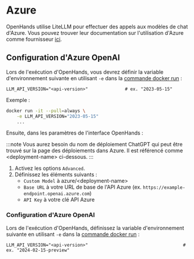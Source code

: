 # Azure

OpenHands utilise LiteLLM pour effectuer des appels aux modèles de chat d'Azure. Vous pouvez trouver leur documentation sur l'utilisation d'Azure comme fournisseur [ici](https://docs.litellm.ai/docs/providers/azure).

## Configuration d'Azure OpenAI

Lors de l'exécution d'OpenHands, vous devrez définir la variable d'environnement suivante en utilisant `-e` dans la
[commande docker run](../installation#running-openhands) :

```
LLM_API_VERSION="<api-version>"              # ex. "2023-05-15"
```

Exemple :
```bash
docker run -it --pull=always \
    -e LLM_API_VERSION="2023-05-15"
    ...
```

Ensuite, dans les paramètres de l'interface OpenHands :

:::note
Vous aurez besoin du nom de déploiement ChatGPT qui peut être trouvé sur la page des déploiements dans Azure. Il est référencé comme
&lt;deployment-name&gt; ci-dessous.
:::

1. Activez les options `Advanced`.
2. Définissez les éléments suivants :
   - `Custom Model` à azure/&lt;deployment-name&gt;
   - `Base URL` à votre URL de base de l'API Azure (ex. `https://example-endpoint.openai.azure.com`)
   - `API Key` à votre clé API Azure

### Configuration d'Azure OpenAI

Lors de l'exécution d'OpenHands, définissez la variable d'environnement suivante en utilisant `-e` dans la
[commande docker run](../installation#running-openhands) :

```
LLM_API_VERSION="<api-version>"                                    # ex. "2024-02-15-preview"
```
